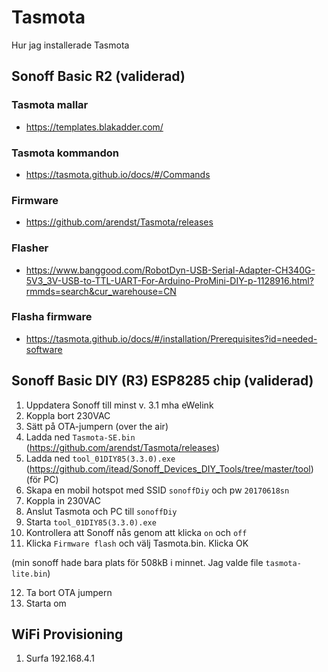 # Tasmota
Hur jag installerade Tasmota

## Sonoff Basic R2 (validerad)

### Tasmota mallar
* https://templates.blakadder.com/

### Tasmota kommandon
* https://tasmota.github.io/docs/#/Commands

### Firmware
* https://github.com/arendst/Tasmota/releases

### Flasher 
* https://www.banggood.com/RobotDyn-USB-Serial-Adapter-CH340G-5V3_3V-USB-to-TTL-UART-For-Arduino-ProMini-DIY-p-1128916.html?rmmds=search&cur_warehouse=CN

### Flasha firmware
* https://tasmota.github.io/docs/#/installation/Prerequisites?id=needed-software

## Sonoff Basic DIY (R3) ESP8285 chip (validerad)

1. Uppdatera Sonoff till minst v. 3.1 mha eWelink
2. Koppla bort 230VAC
3. Sätt på OTA-jumpern (over the air)
4. Ladda ned ```Tasmota-SE.bin``` (https://github.com/arendst/Tasmota/releases)
5. Ladda ned ```tool_01DIY85(3.3.0).exe``` (https://github.com/itead/Sonoff_Devices_DIY_Tools/tree/master/tool) (för PC)
6. Skapa en mobil hotspot med SSID ```sonoffDiy``` och pw ```20170618sn```
7. Koppla in 230VAC
8. Anslut Tasmota och PC till ```sonoffDiy```
9. Starta ```tool_01DIY85(3.3.0).exe```
10. Kontrollera att Sonoff nås genom att klicka ```on``` och ```off```
11. Klicka ```Firmware flash``` och välj Tasmota.bin. Klicka OK

(min sonoff hade bara plats för 508kB i minnet. Jag valde file ```tasmota-lite.bin```)

12. Ta bort OTA jumpern
13. Starta om

## WiFi Provisioning

1. Surfa 192.168.4.1
